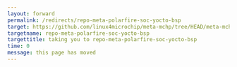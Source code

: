```yaml
---
layout: forward
permalink: /redirects/repo-meta-polarfire-soc-yocto-bsp
target: https://github.com/linux4microchip/meta-mchp/tree/HEAD/meta-mchp-polarfire-soc
targetname: repo-meta-polarfire-soc-yocto-bsp
targettitle: taking you to repo-meta-polarfire-soc-yocto-bsp
time: 0
message: this page has moved
---
```

